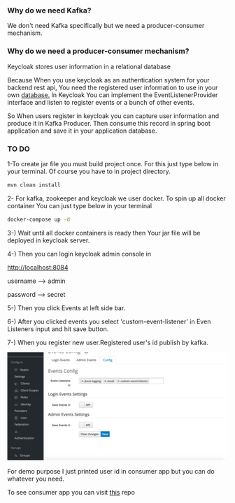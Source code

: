 ### **Why do we need Kafka?**

We don't need Kafka specifically but we need a producer-consumer mechanism.

### Why do we need a producer-consumer mechanism?

Keycloak stores user information in a relational database

Because When you use keycloak as an authentication system for your backend rest api, You need the registered user information to use in your own [database.](http://database.in/) In Keycloak You can implement the EventListenerProvider interface and listen to register events or a bunch of other events.

So When users register in keycloak you can capture user information and produce it in Kafka Producer. Then consume this record in spring boot application and save it in your application database.

### TO DO

1-To create jar file you must build project once. For this just type below in your terminal. Of course you have to in project directory.

```bash
mvn clean install
```

2- For  kafka, zookeeper and keycloak we user docker. To spin up all docker container You can just type below in your terminal

```bash
docker-compose up -d
```

3-) Wait until all docker containers is ready then Your jar file will be deployed in keycloak server.

4-) Then you can login keycloak admin console in

[http://localhost:8084](http://localhost:8084)

username —> admin

password —> secret

5-) Then you click Events at left side bar.

6-) After you  clicked events you  select 'custom-event-listener' in Even Listeners input and hit save button.

7-) When you register new user.Registered user's id publish by kafka.

![keycloak](/images/keycloak-event.png)

For demo purpose I  just printed user id in consumer app but you can do whatever you need.

To see consumer app you can visit [this](https://github.com/orbirpinar/spring-kafka-consumer-with-keycloak.git) repo